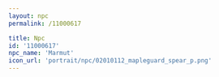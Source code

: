 ```yaml
---
layout: npc
permalink: /11000617

title: Npc
id: '11000617'
npc_name: 'Marmut'
icon_url: 'portrait/npc/02010112_mapleguard_spear_p.png'
---
```

